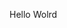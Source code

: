 Hello Wolrd






































































































































































































































































































































































































































































































































































































































































































































































































































































































































































































































































































































































































































































































































































